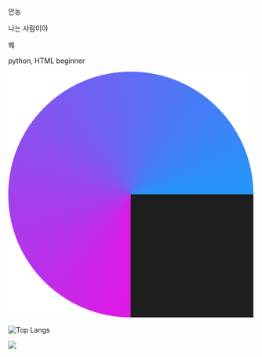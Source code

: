안농

나는 사람이야

붸

python, HTML beginner

![Profile](https://github.com/lavi27/lavi27/blob/main/simbol%20500%5E2.png)

![Top Langs](https://github-readme-stats.vercel.app/api/top-langs/?username=lavi27&theme=buefy)

<img src="https://visitor-badge.laobi.icu/badge?page_id=lavi27" id="counter">
